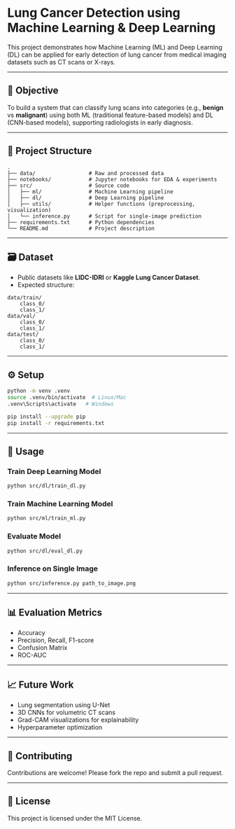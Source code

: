# Lung Cancer Detection using Machine Learning & Deep Learning

This project demonstrates how Machine Learning (ML) and Deep Learning (DL) can be applied for early detection of lung cancer from medical imaging datasets such as CT scans or X-rays.

---

## 🎯 Objective
To build a system that can classify lung scans into categories (e.g., **benign** vs **malignant**) using both ML (traditional feature-based models) and DL (CNN-based models), supporting radiologists in early diagnosis.

---

## 📂 Project Structure
```
.
├── data/                 # Raw and processed data
├── notebooks/            # Jupyter notebooks for EDA & experiments
├── src/                  # Source code
│   ├── ml/               # Machine Learning pipeline
│   ├── dl/               # Deep Learning pipeline
│   ├── utils/            # Helper functions (preprocessing, visualization)
│   └── inference.py      # Script for single-image prediction
├── requirements.txt      # Python dependencies
└── README.md             # Project description
```

---

## 🗃️ Dataset
- Public datasets like **LIDC-IDRI** or **Kaggle Lung Cancer Dataset**.
- Expected structure:
```
data/train/
    class_0/
    class_1/
data/val/
    class_0/
    class_1/
data/test/
    class_0/
    class_1/
```

---

## ⚙️ Setup
```bash
python -m venv .venv
source .venv/bin/activate  # Linux/Mac
.venv\Scripts\activate   # Windows

pip install --upgrade pip
pip install -r requirements.txt
```

---

## 🚀 Usage

### Train Deep Learning Model
```bash
python src/dl/train_dl.py
```

### Train Machine Learning Model
```bash
python src/ml/train_ml.py
```

### Evaluate Model
```bash
python src/dl/eval_dl.py
```

### Inference on Single Image
```bash
python src/inference.py path_to_image.png
```

---

## 📊 Evaluation Metrics
- Accuracy
- Precision, Recall, F1-score
- Confusion Matrix
- ROC-AUC

---

## 📈 Future Work
- Lung segmentation using U-Net
- 3D CNNs for volumetric CT scans
- Grad-CAM visualizations for explainability
- Hyperparameter optimization

---

## 🤝 Contributing
Contributions are welcome! Please fork the repo and submit a pull request.

---

## 📄 License
This project is licensed under the MIT License.
